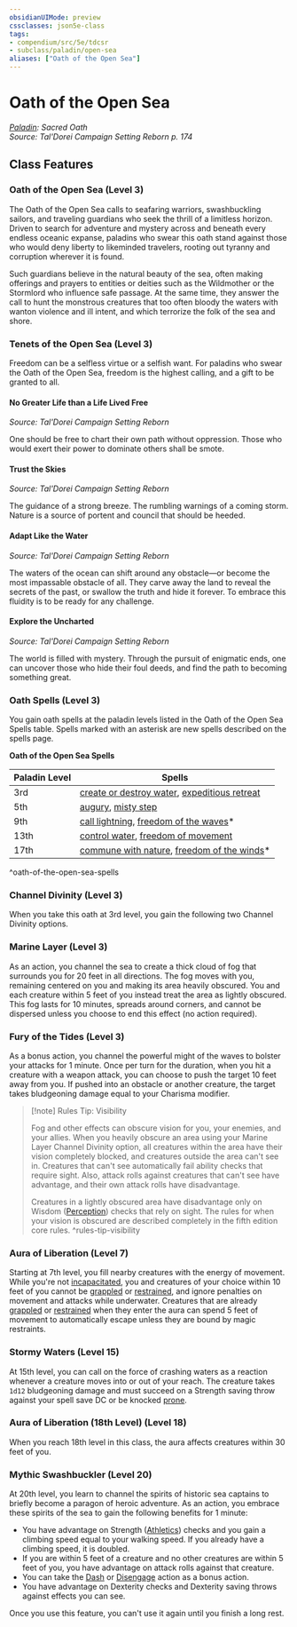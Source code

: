```yaml
---
obsidianUIMode: preview
cssclasses: json5e-class
tags:
- compendium/src/5e/tdcsr
- subclass/paladin/open-sea
aliases: ["Oath of the Open Sea"]
---
```

# Oath of the Open Sea
*[Paladin](paladin.md): Sacred Oath*  
*Source: Tal'Dorei Campaign Setting Reborn p. 174*  


## Class Features

### Oath of the Open Sea (Level 3)

The Oath of the Open Sea calls to seafaring warriors, swashbuckling sailors, and traveling guardians who seek the thrill of a limitless horizon. Driven to search for adventure and mystery across and beneath every endless oceanic expanse, paladins who swear this oath stand against those who would deny liberty to likeminded travelers, rooting out tyranny and corruption wherever it is found.

Such guardians believe in the natural beauty of the sea, often making offerings and prayers to entities or deities such as the Wildmother or the Stormlord who influence safe passage. At the same time, they answer the call to hunt the monstrous creatures that too often bloody the waters with wanton violence and ill intent, and which terrorize the folk of the sea and shore.

### Tenets of the Open Sea (Level 3)

Freedom can be a selfless virtue or a selfish want. For paladins who swear the Oath of the Open Sea, freedom is the highest calling, and a gift to be granted to all.

#### No Greater Life than a Life Lived Free
_Source: Tal'Dorei Campaign Setting Reborn_

One should be free to chart their own path without oppression. Those who would exert their power to dominate others shall be smote.

#### Trust the Skies
_Source: Tal'Dorei Campaign Setting Reborn_

The guidance of a strong breeze. The rumbling warnings of a coming storm. Nature is a source of portent and council that should be heeded.

#### Adapt Like the Water
_Source: Tal'Dorei Campaign Setting Reborn_

The waters of the ocean can shift around any obstacle—or become the most impassable obstacle of all. They carve away the land to reveal the secrets of the past, or swallow the truth and hide it forever. To embrace this fluidity is to be ready for any challenge.

#### Explore the Uncharted
_Source: Tal'Dorei Campaign Setting Reborn_

The world is filled with mystery. Through the pursuit of enigmatic ends, one can uncover those who hide their foul deeds, and find the path to becoming something great.

### Oath Spells (Level 3)

You gain oath spells at the paladin levels listed in the Oath of the Open Sea Spells table. Spells marked with an asterisk are new spells described on the spells page.

**Oath of the Open Sea Spells**

| Paladin Level | Spells |
|---------------|--------|
| 3rd | [create or destroy water](/Systems/5e/spells/create-or-destroy-water.md), [expeditious retreat](/Systems/5e/spells/expeditious-retreat.md) |
| 5th | [augury](/Systems/5e/spells/augury.md), [misty step](/Systems/5e/spells/misty-step.md) |
| 9th | [call lightning](/Systems/5e/spells/call-lightning.md), [freedom of the waves](/Systems/5e/spells/freedom-of-the-waves-tdcsr.md)* |
| 13th | [control water](/Systems/5e/spells/control-water.md), [freedom of movement](/Systems/5e/spells/freedom-of-movement.md) |
| 17th | [commune with nature](/Systems/5e/spells/commune-with-nature.md), [freedom of the winds](/Systems/5e/spells/freedom-of-the-winds-tdcsr.md)* |
^oath-of-the-open-sea-spells

### Channel Divinity (Level 3)

When you take this oath at 3rd level, you gain the following two Channel Divinity options.

### Marine Layer (Level 3)

As an action, you channel the sea to create a thick cloud of fog that surrounds you for 20 feet in all directions. The fog moves with you, remaining centered on you and making its area heavily obscured. You and each creature within 5 feet of you instead treat the area as lightly obscured. This fog lasts for 10 minutes, spreads around corners, and cannot be dispersed unless you choose to end this effect (no action required).

### Fury of the Tides (Level 3)

As a bonus action, you channel the powerful might of the waves to bolster your attacks for 1 minute. Once per turn for the duration, when you hit a creature with a weapon attack, you can choose to push the target 10 feet away from you. If pushed into an obstacle or another creature, the target takes bludgeoning damage equal to your Charisma modifier.

> [!note] Rules Tip: Visibility
> 
> Fog and other effects can obscure vision for you, your enemies, and your allies. When you heavily obscure an area using your Marine Layer Channel Divinity option, all creatures within the area have their vision completely blocked, and creatures outside the area can't see in. Creatures that can't see automatically fail ability checks that require sight. Also, attack rolls against creatures that can't see have advantage, and their own attack rolls have disadvantage.
> 
> Creatures in a lightly obscured area have disadvantage only on Wisdom ([Perception](/Systems/5e/rules/skills.md#Perception)) checks that rely on sight. The rules for when your vision is obscured are described completely in the fifth edition core rules.
^rules-tip-visibility

### Aura of Liberation (Level 7)

Starting at 7th level, you fill nearby creatures with the energy of movement. While you're not [incapacitated](/Systems/5e/rules/conditions.md#incapacitated), you and creatures of your choice within 10 feet of you cannot be [grappled](/Systems/5e/rules/conditions.md#grappled) or [restrained](/Systems/5e/rules/conditions.md#restrained), and ignore penalties on movement and attacks while underwater. Creatures that are already [grappled](/Systems/5e/rules/conditions.md#grappled) or [restrained](/Systems/5e/rules/conditions.md#restrained) when they enter the aura can spend 5 feet of movement to automatically escape unless they are bound by magic restraints.

### Stormy Waters (Level 15)

At 15th level, you can call on the force of crashing waters as a reaction whenever a creature moves into or out of your reach. The creature takes `1d12` bludgeoning damage and must succeed on a Strength saving throw against your spell save DC or be knocked [prone](/Systems/5e/rules/conditions.md#prone).

### Aura of Liberation (18th Level) (Level 18)

When you reach 18th level in this class, the aura affects creatures within 30 feet of you.

### Mythic Swashbuckler (Level 20)

At 20th level, you learn to channel the spirits of historic sea captains to briefly become a paragon of heroic adventure. As an action, you embrace these spirits of the sea to gain the following benefits for 1 minute:

- You have advantage on Strength ([Athletics](/Systems/5e/rules/skills.md#Athletics)) checks and you gain a climbing speed equal to your walking speed. If you already have a climbing speed, it is doubled.  
- If you are within 5 feet of a creature and no other creatures are within 5 feet of you, you have advantage on attack rolls against that creature.  
- You can take the [Dash](/Systems/5e/rules/actions.md#Dash) or [Disengage](/Systems/5e/rules/actions.md#Disengage) action as a bonus action.  
- You have advantage on Dexterity checks and Dexterity saving throws against effects you can see.  

Once you use this feature, you can't use it again until you finish a long rest.